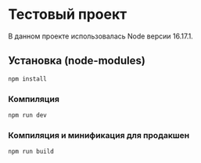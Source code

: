 # Тестовый проект

В данном проекте использовалась Node версии 16.17.1.

## Установка (node-modules)

```sh
npm install
```

### Компиляция

```sh
npm run dev
```

### Компиляция и минификация для продакшен

```sh
npm run build
```
